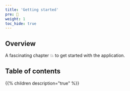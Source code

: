 ```yaml
---
title: 'Getting started'
pre: 🌱
weight: 1
toc_hide: true
---
```


## Overview

A fascinating chapter 💥 to get started with the application.

## Table of contents

{{% children description="true" %}}
